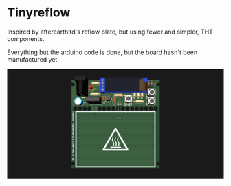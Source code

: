 # Tinyreflow
Inspired by afterearthltd's reflow plate, but using fewer and simpler, THT components.

Everything but the arduino code is done, but the board hasn't been manufactured yet.

![board](50x70_tiny2.png)
